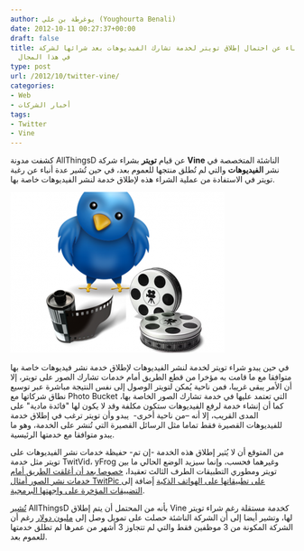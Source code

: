```yaml
---
author: يوغرطة بن علي (Youghourta Benali)
date: 2012-10-11 00:27:37+00:00
draft: false
title: أنباء عن احتمال إطلاق تويتر لخدمة تشارك الفيديوهات بعد شرائها لشركة Vine المختصة
  في هذا المجال
type: post
url: /2012/10/twitter-vine/
categories:
- Web
- أخبار الشركات
tags:
- Twitter
- Vine
---
```


كشفت مدونة AllThingsD عن قيام **تويتر** بشراء شركة **Vine** الناشئة المتخصصة في نشر **الفيديوهات** والتي لم تُطلق منتجها للعموم بعد، في حين تُشير عدة أنباء عن رغبة تويتر في الاستفادة من عملية الشراء هذه لإطلاق خدمة لنشر الفيديوهات خاصة بها.




[![](twitter-video.png)
](twitter-video.png)




في حين يبدو شراء تويتر لخدمة لنشر الفيديوهات لإطلاق خدمة نشر فيديوهات خاصة بها متوافقا مع ما قامت به مؤخرا من قطع الطريق أمام خدمات تشارك الصور على تويتر، إلا أن الأمر يبقى غريبا، فمن ناحية يُمكن لتويتر الوصول إلى نفس النتيجة مباشرة عبر توسيع نطاق شركاتها مع Photo Bucket التي تعتمد عليها في خدمة تشارك الصور الخاصة بها، كما أن إنشاء خدمة لرفع الفيديوهات ستكون مكلفة وقد لا يكون لها "فائدة مادية" على المدى القريب، إلا أنه –من ناحية أخرى-  يبدو وأن تويتر ترغب في إطلاق خدمة للفيديوهات القصيرة فقط تماما مثل الرسائل القصيرة التي تُنشر على الخدمة، وهو ما يبدو متوافقا مع خدمتها الرئيسية.




من المتوقع أن لا يُثير إطلاق هذه الخدمة -إن تم- حفيظة خدمات نشر الفيديوهات على تويتر مثل خدمة TwitVid، yFrog وغيرهما فحسب، وإنما سيزيد الوضع الحالي ما بين تويتر ومطوري التطبيقات الطرف الثالث تعقيدا، [خصوصا بعد أن أغلقت الطريق أمام خدمات نشر الصور أمثال TwitPic على تطبيقاتها على الهواتف الذكية](https://www.it-scoop.com/2012/09/twitter-forces-use-image-service-ios-apps/) إَضافة إلى [التضييقات المؤخرة على واجهتها البرمجية](https://www.it-scoop.com/2012/08/twitter-new-api-changes/).




[تُشير](http://allthingsd.com/20121009/twitter-buys-vine-a-video-clip-company-that-never-launched/) AllThingsD بأنه من المحتمل أن يتم إطلاق Vine كخدمة مستقلة رغم شراء تويتر لها، وتشير أيضا إلى أن الشركة الناشئة حصلت على تمويل وصل إلى [مليون دولار](http://allthingsd.com/20121009/twitter-buys-vine-a-video-clip-company-that-never-launched/) رغم أن الشركة المكونة من 3 موظفين فقط والتي لم تتجاوز 3 أشهر من عمرها لم تطلق خدمتها للعموم بعد.
